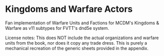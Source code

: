 # Kingdoms and Warfare Actors

Fan implementation of Warfare Units and Factions for MCDM's Kingdoms & Warfare as v11 subtypes for FVTT's dnd5e system.

License notes: This does NOT include the actual organizations and warfare units from the book, nor does it copy any trade dress. This is purely a mechanical recreation of the generic sheets provided in the appendix.

